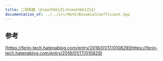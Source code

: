 ```yaml
---
title: 二項係数 ($\mathbb{Z}/m\mathbb{Z}$)
documentation_of: ../../src/Math/BinomialCoefficient.hpp
---
```


## 参考
[https://ferin-tech.hatenablog.com/entry/2018/01/17/010829](https://ferin-tech.hatenablog.com/entry/2018/01/17/010829)
